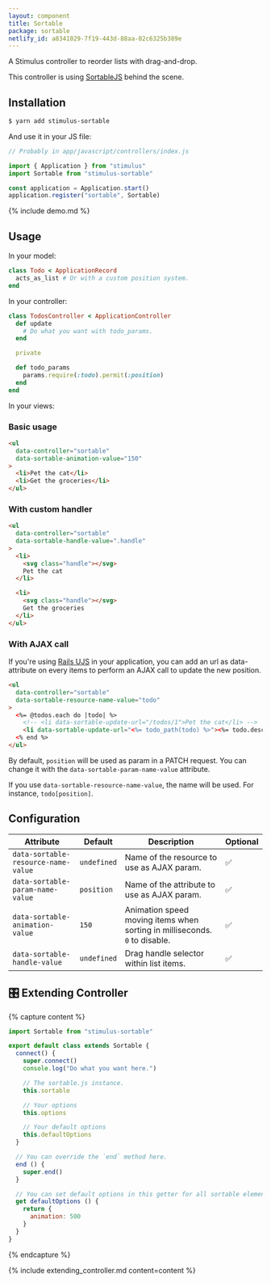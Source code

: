 ```yaml
---
layout: component
title: Sortable
package: sortable
netlify_id: a8341029-7f19-443d-88aa-02c6325b389e
---
```


A Stimulus controller to reorder lists with drag-and-drop.

This controller is using [SortableJS](https://github.com/SortableJS/sortablejs) behind the scene.

## Installation

```bash
$ yarn add stimulus-sortable
```

And use it in your JS file:
```js
// Probably in app/javascript/controllers/index.js

import { Application } from "stimulus"
import Sortable from "stimulus-sortable"

const application = Application.start()
application.register("sortable", Sortable)
```

{% include demo.md %}

## Usage

In your model:
```ruby
class Todo < ApplicationRecord
  acts_as_list # Or with a custom position system.
end
```

In your controller:
```ruby
class TodosController < ApplicationController
  def update
    # Do what you want with todo_params.
  end

  private

  def todo_params
    params.require(:todo).permit(:position)
  end
end
```

In your views:
### Basic usage
```html
<ul
  data-controller="sortable"
  data-sortable-animation-value="150"
>
  <li>Pet the cat</li>
  <li>Get the groceries</li>
</ul>
```

### With custom handler
```html
<ul
  data-controller="sortable"
  data-sortable-handle-value=".handle"
>
  <li>
    <svg class="handle"></svg>
    Pet the cat
  </li>

  <li>
    <svg class="handle"></svg>
    Get the groceries
  </li>
</ul>
```

### With AJAX call

If you're using [Rails UJS](https://github.com/rails/rails/tree/master/actionview/app/assets/javascripts) in your application, you can add an url as data-attribute on every items to perform an AJAX call to update the new position.

```html
<ul
  data-controller="sortable"
  data-sortable-resource-name-value="todo"
>
  <%= @todos.each do |todo| %>
    <!-- <li data-sortable-update-url="/todos/1">Pet the cat</li> -->
    <li data-sortable-update-url="<%= todo_path(todo) %>"><%= todo.description %></li>
  <% end %>
</ul>
```

By default, `position` will be used as param in a PATCH request. You can change it with the `data-sortable-param-name-value` attribute.

If you use `data-sortable-resource-name-value`, the name will be used. For instance, `todo[position]`.

## Configuration

| Attribute | Default | Description | Optional |
| --------- | ------- | ----------- | -------- |
| `data-sortable-resource-name-value` | `undefined` | Name of the resource to use as AJAX param. | ✅ |
| `data-sortable-param-name-value` | `position` | Name of the attribute to use as AJAX param. | ✅ |
| `data-sortable-animation-value` | `150` | Animation speed moving items when sorting in milliseconds. `0` to disable. | ✅ |
| `data-sortable-handle-value` | `undefined` | Drag handle selector within list items. | ✅ |

## 🎛 Extending Controller

{% capture content %}
```js
import Sortable from "stimulus-sortable"

export default class extends Sortable {
  connect() {
    super.connect()
    console.log("Do what you want here.")

    // The sortable.js instance.
    this.sortable

    // Your options
    this.options

    // Your default options
    this.defaultOptions
  }

  // You can override the `end` method here.
  end () {
    super.end()
  }

  // You can set default options in this getter for all sortable elements.
  get defaultOptions () {
    return {
      animation: 500
    }
  }
}
```
{% endcapture %}

{% include extending_controller.md content=content %}
